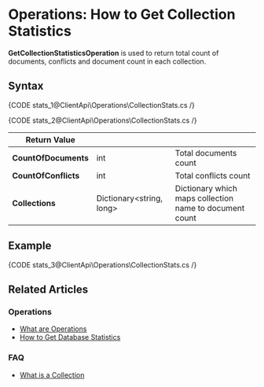 # Operations: How to Get Collection Statistics

**GetCollectionStatisticsOperation** is used to return total count of documents, conflicts and document count in each collection.

## Syntax

{CODE stats_1@ClientApi\Operations\CollectionStats.cs /}

{CODE stats_2@ClientApi\Operations\CollectionStats.cs /}

| Return Value | | |
| ------------- | ----- | ---- |
| **CountOfDocuments** | int | Total documents count |
| **CountOfConflicts** | int | Total conflicts count |
| **Collections** | Dictionary&lt;string, long&gt; | Dictionary which maps collection name to document count |

## Example

{CODE stats_3@ClientApi\Operations\CollectionStats.cs /}

## Related Articles

### Operations

- [What are Operations](../../../client-api/operations/what-are-operations)
- [How to Get Database Statistics](../../../client-api/operations/maintenance/get-statistics)

### FAQ

- [What is a Collection](../../../client-api/faq/what-is-a-collection)
